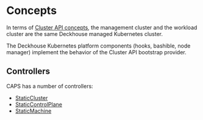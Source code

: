 # Concepts

In terms of [Cluster API concepts](https://cluster-api.sigs.k8s.io/user/concepts), the management cluster and the workload cluster are the same Deckhouse managed Kubernetes cluster.

The Deckhouse Kubernetes platform components (hooks, bashible, node manager) implement the behavior of the Cluster API bootstrap provider.

## Controllers

CAPS has a number of controllers:

- [StaticCluster](./controllers/static-cluster.md)
- [StaticControlPlane](./controllers/static-control-plane.md)
- [StaticMachine](./controllers/static-machine.md)
